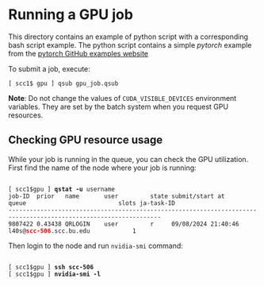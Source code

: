 # Running a GPU job

This directory contains an example of python script with a corresponding bash script example. The python script contains a simple *pytorch* example from the [pytorch GitHub examples website](https://github.com/pytorch/examples/tree/main)

To submit a job, execute:
```
[ scc1$ gpu ] qsub gpu_job.qsub
```


**Note**: Do not change the values of `CUDA_VISIBLE_DEVICES` environment variables. They are set by the batch system when you request GPU resources.


## Checking GPU resource usage

While your job is running in the queue, you can check the GPU utilization. 
First find the name of the node where your job is running:

<pre><code>
[ scc1$gpu ] <b>qstat -u</b> username 
job-ID  prior   name       user         state submit/start at     queue                          slots ja-task-ID
-----------------------------------------------------------------------------------------------------------------
9807422 0.43438 QRLOGIN    user         r     09/08/2024 21:40:46 l40s@<b><span style="color:red">scc-506</span></b>.scc.bu.edu            1
</code></pre>

Then login to the node and run `nvidia-smi` command:

<pre><code>
[ scc1$gpu ] <b>ssh scc-506</b>
[ scc1$gpu ] <b>nvidia-smi -l</b>
</code></pre>
